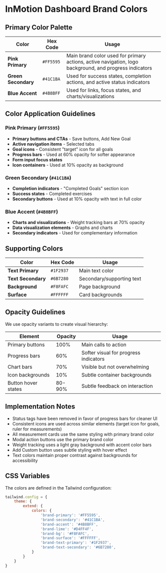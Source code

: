 # InMotion Dashboard Brand Colors

## Primary Color Palette

| Color | Hex Code | Usage |
|-------|----------|-------|
| **Pink Primary** | `#FF5595` | Main brand color used for primary actions, active navigation, logo background, and progress indicators |
| **Green Secondary** | `#41C1BA` | Used for success states, completion actions, and active status indicators |
| **Blue Accent** | `#4B8BFF` | Used for links, focus states, and charts/visualizations |

## Color Application Guidelines

### Pink Primary (`#FF5595`)
- **Primary buttons and CTAs** - Save buttons, Add New Goal
- **Active navigation items** - Selected tabs
- **Goal icons** - Consistent "target" icon for all goals
- **Progress bars** - Used at 60% opacity for softer appearance
- **Form input focus states**
- **Icon containers** - Used at 10% opacity as background

### Green Secondary (`#41C1BA`)
- **Completion indicators** - "Completed Goals" section icon
- **Success states** - Completed exercises
- **Secondary buttons** - Used at 10% opacity with text in full color

### Blue Accent (`#4B8BFF`)
- **Charts and visualizations** - Weight tracking bars at 70% opacity
- **Data visualization elements** - Graphs and charts
- **Secondary indicators** - Used for complementary information

## Supporting Colors

| Color | Hex Code | Usage |
|-------|----------|-------|
| **Text Primary** | `#1F2937` | Main text color |
| **Text Secondary** | `#6B7280` | Secondary/supporting text |
| **Background** | `#F8FAFC` | Page background |
| **Surface** | `#FFFFFF` | Card backgrounds |

## Opacity Guidelines

We use opacity variants to create visual hierarchy:

| Element | Opacity | Usage |
|---------|---------|-------|
| Primary buttons | 100% | Main calls to action |
| Progress bars | 60% | Softer visual for progress indicators |
| Chart bars | 70% | Visible but not overwhelming |
| Icon backgrounds | 10% | Subtle container backgrounds |
| Button hover states | 80-90% | Subtle feedback on interaction |

## Implementation Notes

- Status tags have been removed in favor of progress bars for cleaner UI
- Consistent icons are used across similar elements (target icon for goals, ruler for measurements)
- All measurement cards use the same styling with primary brand color
- Modal action buttons use the primary brand color
- Weight tracking uses a light gray background with accent color bars
- Add Custom button uses subtle styling with hover effect
- Text colors maintain proper contrast against backgrounds for accessibility

## CSS Variables

The colors are defined in the Tailwind configuration:

```javascript
tailwind.config = {
    theme: {
        extend: {
            colors: {
                'brand-primary': '#FF5595',
                'brand-secondary': '#41C1BA',
                'brand-accent': '#4B8BFF',
                'brand-lime': '#D4FF4F',
                'brand-bg': '#F8FAFC',
                'brand-surface': '#FFFFFF',
                'brand-text-primary': '#1F2937',
                'brand-text-secondary': '#6B7280',
            }
        }
    }
}
``` 